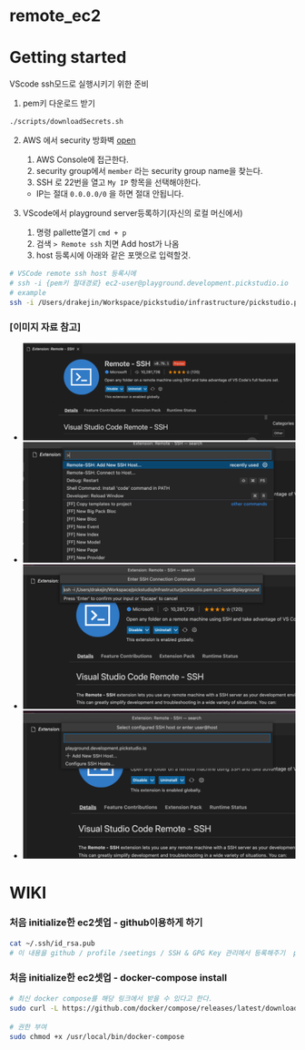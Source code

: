# remote_ec2

# Getting started
VScode ssh모드로 실행시키기 위한 준비

1. pem키 다운로드 받기

``` bash
./scripts/downloadSecrets.sh
```

2. AWS 에서 security 방화벽 [open](https://ap-northeast-2.console.aws.amazon.com/ec2/v2/home?region=ap-northeast-2#SecurityGroup:groupId=sg-09428512ecb5d19c6)
    1. AWS Console에 접근한다.
    2. security group에서 `member` 라는 security group name을 찾는다.
    3. SSH 로 22번을 열고 `My IP` 항목을 선택해야한다.
      - IP는 절대 `0.0.0.0/0` 을 하면 절대 안됩니다.

3. VScode에서 playground server등록하기(자신의 로컬 머신에서)
    1. 명령 pallette열기 `cmd + p`
    2. 검색 `> Remote ssh` 치면 Add host가 나옴
    3. host 등록시에 아래와 같은 포맷으로 입력할것.
``` bash
# VSCode remote ssh host 등록시에
# ssh -i {pem키 절대경로} ec2-user@playground.development.pickstudio.io
# example
ssh -i /Users/drakejin/Workspace/pickstudio/infrastructure/pickstudio.pem ec2-user@playground.development.pickstudio.io
```
### [이미지 자료 참고]
- ![1images](../docs/_images/vscode_ssh_1.png)
- ![2images](../docs/_images/vscode_ssh_2.png)
- ![3images](../docs/_images/vscode_ssh_3.png)
- ![4images](../docs/_images/vscode_ssh_4.png)


# WIKI
### 처음 initialize한 ec2셋업 - github이용하게 하기

``` bash
cat ~/.ssh/id_rsa.pub
# 이 내용을 github / profile /seetings / SSH & GPG Key 관리에서 등록해주기  pickstudio.pem 이라 하면 됨.
```

### 처음 initialize한 ec2셋업 - docker-compose install
``` bash
# 최신 docker compose를 해당 링크에서 받을 수 있다고 한다.
sudo curl -L https://github.com/docker/compose/releases/latest/download/docker-compose-$(uname -s)-$(uname -m) -o /usr/local/bin/docker-compose

# 권한 부여
sudo chmod +x /usr/local/bin/docker-compose
```

